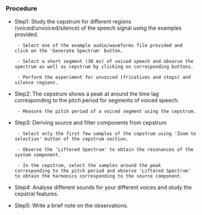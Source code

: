 ### Procedure


- Step1: Study the cepstrum for different regions (voiced/unvoiced/silence) of the speech signal using the examples provided.

       - Select one of the example audio/waveforms file provided and click on the 'Generate Spectrum' button.

       - Select a short segment (30 ms) of voiced speech and observe the spectrum as well as cepstrum by clicking on corresponding buttons.

       - Perform the experiment for unvoiced (fricatives and stops) and silence regions.

- Step2: The cepstrum shows a peak at around the time lag corresponding to the pitch period for segments of voiced speech.

       - Measure the pitch period of a voiced segment using the cepstrum.

- Step3: Deriving source and filter components from cepstrum

       - Select only the first few samples of the cepstrum using 'Zoom to selection' button of the cepstrum section.

       - Observe the 'Liftered Spectrum' to obtain the resonances of the system component.

       - In the cepstrum, select the samples around the peak corresponding to the pitch period and observe 'Liftered Spectrum' to obtain the harmonics corresponding to the source component.

- Step4: Analyse different sounds for your different voices and study the cepstral features.

- Step5: Write a brief note on the observations.

